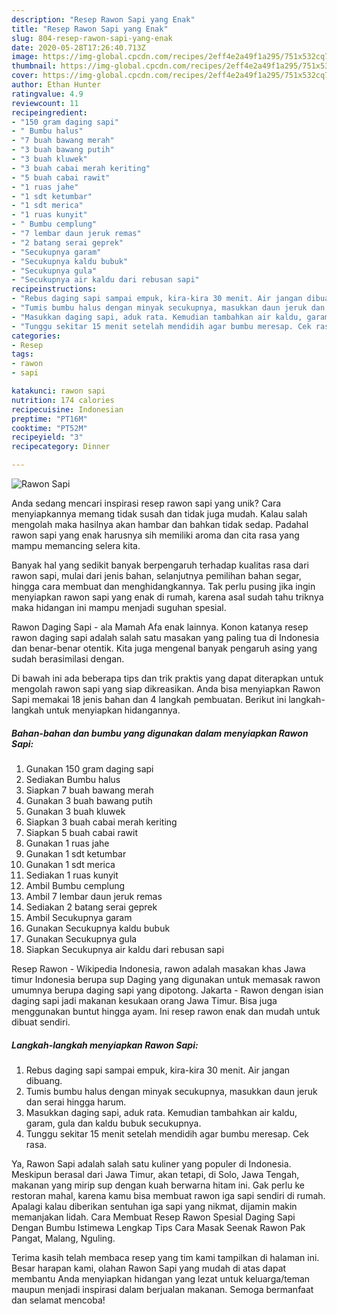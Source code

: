 ```yaml
---
description: "Resep Rawon Sapi yang Enak"
title: "Resep Rawon Sapi yang Enak"
slug: 804-resep-rawon-sapi-yang-enak
date: 2020-05-28T17:26:40.713Z
image: https://img-global.cpcdn.com/recipes/2eff4e2a49f1a295/751x532cq70/rawon-sapi-foto-resep-utama.jpg
thumbnail: https://img-global.cpcdn.com/recipes/2eff4e2a49f1a295/751x532cq70/rawon-sapi-foto-resep-utama.jpg
cover: https://img-global.cpcdn.com/recipes/2eff4e2a49f1a295/751x532cq70/rawon-sapi-foto-resep-utama.jpg
author: Ethan Hunter
ratingvalue: 4.9
reviewcount: 11
recipeingredient:
- "150 gram daging sapi"
- " Bumbu halus"
- "7 buah bawang merah"
- "3 buah bawang putih"
- "3 buah kluwek"
- "3 buah cabai merah keriting"
- "5 buah cabai rawit"
- "1 ruas jahe"
- "1 sdt ketumbar"
- "1 sdt merica"
- "1 ruas kunyit"
- " Bumbu cemplung"
- "7 lembar daun jeruk remas"
- "2 batang serai geprek"
- "Secukupnya garam"
- "Secukupnya kaldu bubuk"
- "Secukupnya gula"
- "Secukupnya air kaldu dari rebusan sapi"
recipeinstructions:
- "Rebus daging sapi sampai empuk, kira-kira 30 menit. Air jangan dibuang."
- "Tumis bumbu halus dengan minyak secukupnya, masukkan daun jeruk dan serai hingga harum."
- "Masukkan daging sapi, aduk rata. Kemudian tambahkan air kaldu, garam, gula dan kaldu bubuk secukupnya."
- "Tunggu sekitar 15 menit setelah mendidih agar bumbu meresap. Cek rasa."
categories:
- Resep
tags:
- rawon
- sapi

katakunci: rawon sapi 
nutrition: 174 calories
recipecuisine: Indonesian
preptime: "PT16M"
cooktime: "PT52M"
recipeyield: "3"
recipecategory: Dinner

---
```



![Rawon Sapi](https://img-global.cpcdn.com/recipes/2eff4e2a49f1a295/751x532cq70/rawon-sapi-foto-resep-utama.jpg)

Anda sedang mencari inspirasi resep rawon sapi yang unik? Cara menyiapkannya memang tidak susah dan tidak juga mudah. Kalau salah mengolah maka hasilnya akan hambar dan bahkan tidak sedap. Padahal rawon sapi yang enak harusnya sih memiliki aroma dan cita rasa yang mampu memancing selera kita.

Banyak hal yang sedikit banyak berpengaruh terhadap kualitas rasa dari rawon sapi, mulai dari jenis bahan, selanjutnya pemilihan bahan segar, hingga cara membuat dan menghidangkannya. Tak perlu pusing jika ingin menyiapkan rawon sapi yang enak di rumah, karena asal sudah tahu triknya maka hidangan ini mampu menjadi suguhan spesial.

Rawon Daging Sapi - ala Mamah Afa enak lainnya. Konon katanya resep rawon daging sapi adalah salah satu masakan yang paling tua di Indonesia dan benar-benar otentik. Kita juga mengenal banyak pengaruh asing yang sudah berasimilasi dengan.


Di bawah ini ada beberapa tips dan trik praktis yang dapat diterapkan untuk mengolah rawon sapi yang siap dikreasikan. Anda bisa menyiapkan Rawon Sapi memakai 18 jenis bahan dan 4 langkah pembuatan. Berikut ini langkah-langkah untuk menyiapkan hidangannya.

<!--inarticleads1-->

##### Bahan-bahan dan bumbu yang digunakan dalam menyiapkan Rawon Sapi:

1. Gunakan 150 gram daging sapi
1. Sediakan  Bumbu halus
1. Siapkan 7 buah bawang merah
1. Gunakan 3 buah bawang putih
1. Gunakan 3 buah kluwek
1. Siapkan 3 buah cabai merah keriting
1. Siapkan 5 buah cabai rawit
1. Gunakan 1 ruas jahe
1. Gunakan 1 sdt ketumbar
1. Gunakan 1 sdt merica
1. Sediakan 1 ruas kunyit
1. Ambil  Bumbu cemplung
1. Ambil 7 lembar daun jeruk remas
1. Sediakan 2 batang serai geprek
1. Ambil Secukupnya garam
1. Gunakan Secukupnya kaldu bubuk
1. Gunakan Secukupnya gula
1. Siapkan Secukupnya air kaldu dari rebusan sapi


Resep Rawon - Wikipedia Indonesia, rawon adalah masakan khas Jawa timur Indonesia berupa sup Daging yang digunakan untuk memasak rawon umumnya berupa daging sapi yang dipotong. Jakarta - Rawon dengan isian daging sapi jadi makanan kesukaan orang Jawa Timur. Bisa juga menggunakan buntut hingga ayam. Ini resep rawon enak dan mudah untuk dibuat sendiri. 

<!--inarticleads2-->

##### Langkah-langkah menyiapkan Rawon Sapi:

1. Rebus daging sapi sampai empuk, kira-kira 30 menit. Air jangan dibuang.
1. Tumis bumbu halus dengan minyak secukupnya, masukkan daun jeruk dan serai hingga harum.
1. Masukkan daging sapi, aduk rata. Kemudian tambahkan air kaldu, garam, gula dan kaldu bubuk secukupnya.
1. Tunggu sekitar 15 menit setelah mendidih agar bumbu meresap. Cek rasa.


Ya, Rawon Sapi adalah salah satu kuliner yang populer di Indonesia. Meskipun berasal dari Jawa Timur, akan tetapi, di Solo, Jawa Tengah, makanan yang mirip sup dengan kuah berwarna hitam ini. Gak perlu ke restoran mahal, karena kamu bisa membuat rawon iga sapi sendiri di rumah. Apalagi kalau diberikan sentuhan iga sapi yang nikmat, dijamin makin memanjakan lidah. Cara Membuat Resep Rawon Spesial Daging Sapi Dengan Bumbu Istimewa Lengkap Tips Cara Masak Seenak Rawon Pak Pangat, Malang, Nguling. 

Terima kasih telah membaca resep yang tim kami tampilkan di halaman ini. Besar harapan kami, olahan Rawon Sapi yang mudah di atas dapat membantu Anda menyiapkan hidangan yang lezat untuk keluarga/teman maupun menjadi inspirasi dalam berjualan makanan. Semoga bermanfaat dan selamat mencoba!
